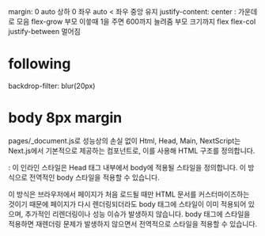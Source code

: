 margin: 0 auto 상하 0 좌우 auto < 좌우 중앙 유지
justify-content: center : 가운데로 모음
flex-grow 부모 이씋때 1을 주면 600까지 늘려줌 부모 크기까지
flex flex-col
justify-between 멀어짐

# following 
backdrop-filter: blur(20px)

# body 8px margin
pages/_document.js로 성능상의 손실 없이
Html, Head, Main, NextScript는 Next.js에서 기본적으로 제공하는 컴포넌트로, 이를 사용해 HTML 구조를 정의합니다.
<style>{body { margin: 0; padding: 0; }}</style>: 이 인라인 스타일은 Head 태그 내부에서 body에 적용될 스타일을 정의합니다. 이 방식으로 전역적인 body 스타일을 적용할 수 있습니다.
이 방식은 브라우저에서 페이지가 처음 로드될 때만 HTML 문서를 커스터마이즈하는 것이기 때문에 페이지가 다시 렌더링되더라도 body 태그에 스타일이 이미 적용되어 있으며, 추가적인 리렌더링이나 성능 이슈가 발생하지 않습니다.
 body 태그에 스타일을 적용하면 재렌더링 문제가 발생하지 않으면서 전역적으로 스타일을 적용할 수 있습니다.
